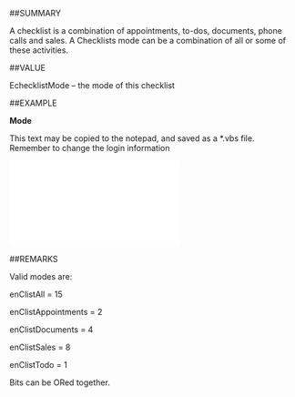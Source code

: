 
##SUMMARY


A checklist is a combination of appointments, to-dos, documents, phone calls and sales. A Checklists mode can be a combination of all or some of these activities.



##VALUE

EchecklistMode – the mode of this checklist


##EXAMPLE

**Mode**

This text may be copied to the notepad, and saved as a *.vbs file. Remember to change the login information

![](..\..\Examples\vbs\SOChecklist.Mode.vbs.txt)


##REMARKS


Valid modes are:


enClistAll = 15


enClistAppointments = 2


enClistDocuments = 4


enClistSales = 8


enClistTodo = 1


Bits can be ORed together.


